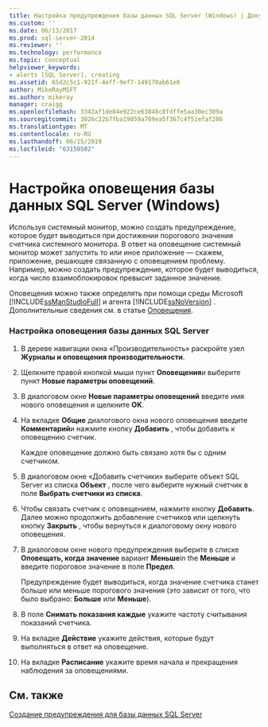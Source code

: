 ```yaml
---
title: Настройка предупреждения базы данных SQL Server (Windows) | Документация Майкрософт
ms.custom: ''
ms.date: 06/13/2017
ms.prod: sql-server-2014
ms.reviewer: ''
ms.technology: performance
ms.topic: conceptual
helpviewer_keywords:
- alerts [SQL Server], creating
ms.assetid: 65d2c5c1-921f-4eff-9ef7-149170ab61e8
author: MikeRayMSFT
ms.author: mikeray
manager: craigg
ms.openlocfilehash: 3342af1de84e922ce63848c8fdffe5aa30ec309a
ms.sourcegitcommit: 3026c22b7fba19059a769ea5f367c4f51efaf286
ms.translationtype: MT
ms.contentlocale: ru-RU
ms.lasthandoff: 06/15/2019
ms.locfileid: "63150502"
---
```

# <a name="set-up-a-sql-server-database-alert-windows"></a>Настройка оповещения базы данных SQL Server (Windows)
  Используя системный монитор, можно создать предупреждение, которое будет выводиться при достижении порогового значения счетчика системного монитора. В ответ на оповещение системный монитор может запустить то или иное приложение — скажем, приложение, решающее связанную с оповещением проблему. Например, можно создать предупреждение, которое будет выводиться, когда число взаимоблокировок превысит заданное значение.  
  
 Оповещения можно также определять при помощи среды Microsoft [!INCLUDE[ssManStudioFull](../../includes/ssmanstudiofull-md.md)] и агента [!INCLUDE[ssNoVersion](../../includes/ssnoversion-md.md)] . Дополнительные сведения см. в статье [Оповещения](../../ssms/agent/alerts.md).  
  
### <a name="to-set-up-a-sql-server-database-alert"></a>Настройка оповещения базы данных SQL Server  
  
1.  В дереве навигации окна «Производительность» раскройте узел **Журналы и оповещения производительности**.  
  
2.  Щелкните правой кнопкой мыши пункт **Оповещения**и выберите пункт **Новые параметры оповещений**.  
  
3.  В диалоговом окне **Новые параметры оповещений** введите имя нового оповещения и щелкните **OK**.  
  
4.  На вкладке **Общие** диалогового окна нового оповещения введите **Комментарий**и нажмите кнопку **Добавить** , чтобы добавить к оповещению счетчик.  
  
     Каждое оповещение должно быть связано хотя бы с одним счетчиком.  
  
5.  В диалоговом окне «Добавить счетчики» выберите объект SQL Server из списка **Объект** , после чего выберите нужный счетчик в поле **Выбрать счетчики из списка**.  
  
6.  Чтобы связать счетчик с оповещением, нажмите кнопку **Добавить**. Далее можно продолжить добавление счетчиков или щелкнуть кнопку **Закрыть** , чтобы вернуться к диалоговому окну нового оповещения.  
  
7.  В диалоговом окне нового предупреждения выберите в списке **Оповещать, когда значение** вариант **Меньше**in the **Меньше** и введите пороговое значение в поле **Предел**.  
  
     Предупреждение будет выводиться, когда значение счетчика станет больше или меньше порогового значения (это зависит от того, что было выбрано: **Больше** или **Меньше**).  
  
8.  В поле **Снимать показания каждые** укажите частоту считывания показаний счетчика.  
  
9. На вкладке **Действие** укажите действия, которые будут выполняться в ответ на оповещение.  
  
10. На вкладке **Расписание** укажите время начала и прекращения наблюдения за оповещениями.  
  
## <a name="see-also"></a>См. также  
 [Создание предупреждения для базы данных SQL Server](../performance-monitor/create-a-sql-server-database-alert.md)  
  
  
